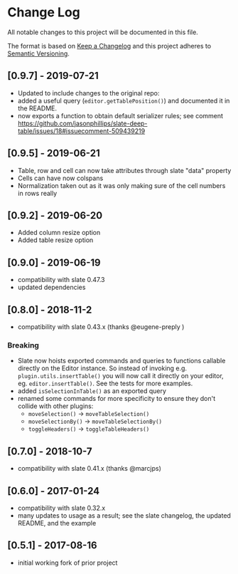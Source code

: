 # Change Log

All notable changes to this project will be documented in this file.

The format is based on [Keep a Changelog](http://keepachangelog.com/) and this project adheres to [Semantic Versioning](http://semver.org/).

## [0.9.7] - 2019-07-21

- Updated to include changes to the original repo:
- added a useful query (`editor.getTablePosition()`) and documented it in the README.
- now exports a function to obtain default serializer rules; see comment https://github.com/jasonphillips/slate-deep-table/issues/18#issuecomment-509439219

## [0.9.5] - 2019-06-21

- Table, row and cell can now take attributes through slate "data" property
- Cells can have now colspans
- Normalization taken out as it was only making sure of the cell numbers in rows really

## [0.9.2] - 2019-06-20

- Added column resize option
- Added table resize option

## [0.9.0] - 2019-06-19

- compatibility with slate 0.47.3
- updated dependencies

## [0.8.0] - 2018-11-2

- compatibility with slate 0.43.x (thanks @eugene-preply )

### Breaking

- Slate now hoists exported commands and queries to functions callable directly on the Editor instance. So instead of invoking e.g. `plugin.utils.insertTable()` you will now call it directly on your editor, eg. `editor.insertTable()`. See the tests for more examples.
- added `isSelectionInTable()` as an exported query
- renamed some commands for more specificity to ensure they don't collide with other plugins:
  - `moveSelection()` -> `moveTableSelection()`
  - `moveSelectionBy()` -> `moveTableSelectionBy()`
  - `toggleHeaders()` -> `toggleTableHeaders()`

## [0.7.0] - 2018-10-7

- compatibility with slate 0.41.x (thanks @marcjps)

## [0.6.0] - 2017-01-24

- compatibility with slate 0.32.x
- many updates to usage as a result; see the slate changelog, the updated README, and the example

## [0.5.1] - 2017-08-16

- initial working fork of prior project
